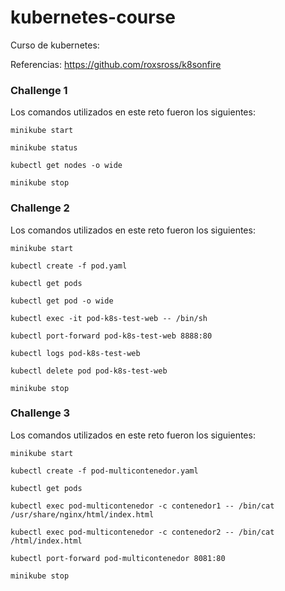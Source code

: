 # kubernetes-course
Curso de kubernetes:

Referencias:
https://github.com/roxsross/k8sonfire

### Challenge 1
Los comandos utilizados en este reto fueron los siguientes:
    
    minikube start

    minikube status

    kubectl get nodes -o wide

    minikube stop

### Challenge 2
Los comandos utilizados en este reto fueron los siguientes:
    
    minikube start

    kubectl create -f pod.yaml

    kubectl get pods

    kubectl get pod -o wide

    kubectl exec -it pod-k8s-test-web -- /bin/sh

    kubectl port-forward pod-k8s-test-web 8888:80

    kubectl logs pod-k8s-test-web

    kubectl delete pod pod-k8s-test-web

    minikube stop

### Challenge 3
Los comandos utilizados en este reto fueron los siguientes:
    
    minikube start

    kubectl create -f pod-multicontenedor.yaml

    kubectl get pods

    kubectl exec pod-multicontenedor -c contenedor1 -- /bin/cat /usr/share/nginx/html/index.html

    kubectl exec pod-multicontenedor -c contenedor2 -- /bin/cat /html/index.html

    kubectl port-forward pod-multicontenedor 8081:80

    minikube stop